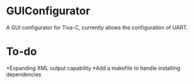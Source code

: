 # GUIConfigurator
A GUI configurator for Tiva-C, currently allows the configuration of UART.

# To-do
*Expanding XML output capability
*Add a makefile to handle installing dependencies
